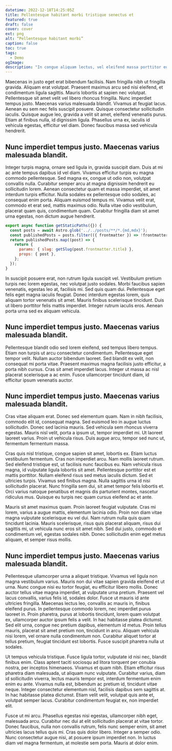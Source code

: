 ```yaml
---
datetime: 2022-12-18T14:25:05Z
title: Pellentesque habitant morbi tristique senectus et
featured: true
draft: false
cover: cover
ext: png
alt: “Pellentesque habitant morbi”
caption: false
toc: true
tags:
  - Demo
ogImage:
description: "In congue aliquam lectus, vel eleifend massa porttitor eu. Donec molestie erat ipsum, id blandit odio rhoncus et. Mauris auctor cursus quam quis venenatis. Maecenas vel vehicula mi. Nulla hendrerit neque at risus lobortis, sed bibendum orci cursus. Phasellus vel elit eleifend, mollis eros sit amet"
---
```


Maecenas in justo eget erat bibendum facilisis. Nam fringilla nibh ut fringilla gravida. Aliquam erat volutpat. Praesent maximus arcu sed nisi eleifend, et condimentum ligula sagittis. Mauris lobortis at sapien nec volutpat. Pellentesque sit amet velit vel libero rhoncus fringilla. Nunc imperdiet tempus justo. Maecenas varius malesuada blandit. Vivamus at feugiat lacus. Aenean eu sem nec felis suscipit posuere. Quisque consectetur sollicitudin iaculis. Quisque augue leo, gravida a velit sit amet, eleifend venenatis purus. Etiam at finibus nulla, id dignissim ligula. Phasellus urna ex, iaculis id vehicula egestas, efficitur vel diam. Donec faucibus massa sed vehicula hendrerit.

## Nunc imperdiet tempus justo. Maecenas varius malesuada blandit.

Integer turpis magna, ornare sed ligula in, gravida suscipit diam. Duis at mi ac ante tempus dapibus id vel diam. Vivamus efficitur turpis eu magna commodo pellentesque. Sed magna ex, congue ut odio non, volutpat convallis nulla. Curabitur semper arcu at magna dignissim hendrerit eu sollicitudin lorem. Aenean consectetur quam et massa imperdiet, sit amet interdum turpis efficitur. Nulla sodales ex pellentesque odio sodales, ac consequat enim porta. Aliquam euismod tempus mi. Vivamus velit erat, commodo et erat sed, mattis maximus odio. Nulla vitae odio vestibulum, placerat quam quis, condimentum quam. Curabitur fringilla diam sit amet urna egestas, non dictum augue hendrerit.

```jsx
export async function getStaticPaths({}) {
  const posts = await Astro.glob('../../posts/**/*.{md,mdx}');
  const publishedPosts = posts.filter(({ frontmatter }) => !frontmatter.draft);
  return publishedPosts.map((post) => {
    return {
      params: { slug: getSlug(post.frontmatter.title) },
      props: { post },
    };
  });
}
```

In suscipit posuere erat, non rutrum ligula suscipit vel. Vestibulum pretium turpis nec lorem egestas, nec volutpat justo sodales. Morbi faucibus sapien venenatis, egestas leo at, facilisis mi. Sed quis quam dui. Pellentesque eget felis eget magna iaculis feugiat. Donec interdum egestas lorem, quis aliquam tortor venenatis sit amet. Mauris finibus scelerisque tincidunt. Duis ut libero porttitor felis mattis imperdiet. Integer rutrum iaculis eros. Aenean porta urna sed ex aliquam vehicula.

## Nunc imperdiet tempus justo. Maecenas varius malesuada blandit.

Pellentesque blandit odio sed lorem eleifend, sed tempus libero tempus. Etiam non turpis ut arcu consectetur condimentum. Pellentesque eget tempor velit. Nullam auctor bibendum laoreet. Sed blandit ex velit, non consequat mi porta vitae. Praesent maximus magna facilisis justo efficitur, a porta nibh cursus. Cras sit amet imperdiet lacus. Integer ut massa ac nisl placerat scelerisque a ac enim. Fusce ullamcorper tincidunt diam, id efficitur ipsum venenatis auctor.

## Nunc imperdiet tempus justo. Maecenas varius malesuada blandit.

Cras vitae aliquam erat. Donec sed elementum quam. Nam in nibh facilisis, commodo elit id, consequat magna. Sed euismod leo in augue luctus sollicitudin. Donec sed lacinia mauris. Sed vehicula sem rhoncus viverra egestas. Mauris nisl velit, porta a ipsum ut, tempor imperdiet mi. Ut laoreet laoreet varius. Proin ut vehicula risus. Duis augue arcu, tempor sed nunc ut, fermentum fermentum massa.

Cras quis nisl tristique, congue sapien sit amet, lobortis ex. Etiam luctus vestibulum fermentum. Cras non imperdiet arcu. Nam mollis laoreet rutrum. Sed eleifend tristique est, ut facilisis nunc faucibus eu. Nam vehicula risus magna, id vulputate ligula lobortis sit amet. Pellentesque porttitor est et mattis porttitor. Nullam eleifend risus sed metus iaculis dictum. Sed et ultricies turpis. Vivamus sed finibus magna. Nulla sagittis urna id nisi sollicitudin placerat. Nunc fringilla sem dui, sit amet tempor felis lobortis et. Orci varius natoque penatibus et magnis dis parturient montes, nascetur ridiculus mus. Quisque eu turpis nec quam cursus eleifend ac et ante.

Mauris sit amet maximus quam. Proin laoreet feugiat vulputate. Cras mi lorem, varius a augue mattis, elementum lacinia odio. Proin non diam vitae magna vulputate scelerisque eu vel dui. Nam rutrum nulla quis quam tincidunt lacinia. Mauris scelerisque, risus quis placerat aliquam, risus dui sagittis mi, ut vehicula nunc eros sit amet nibh. Sed dui justo, commodo et condimentum vel, egestas sodales nibh. Donec sollicitudin enim eget metus aliquam, et semper risus mollis.

## Nunc imperdiet tempus justo. Maecenas varius malesuada blandit.

Pellentesque ullamcorper urna a aliquet tristique. Vivamus vel ligula non magna vestibulum varius. Mauris non dui vitae sapien gravida eleifend et ut urna. Nunc congue nisi eu tortor feugiat, eu efficitur libero mollis. Donec auctor tellus vitae magna imperdiet, at vulputate urna pretium. Praesent vel lacus convallis, varius felis id, sodales dolor. Fusce ut mauris id ante ultricies fringilla. Maecenas lectus leo, convallis ac mauris in, finibus eleifend purus. In pellentesque commodo lorem, nec imperdiet purus laoreet in. Proin pharetra, purus at lobortis tincidunt, lorem quam volutpat ex, ullamcorper auctor ipsum felis a velit. In hac habitasse platea dictumst. Sed elit urna, congue nec pretium dapibus, elementum id metus. Proin tellus mauris, placerat sit amet pretium non, tincidunt in arcu. Aliquam vehicula nisi lorem, vel ornare nulla condimentum non. Curabitur aliquet tortor at tellus pretium, feugiat tincidunt est lobortis. Fusce suscipit pharetra nulla ut sodales.

Ut tempus vehicula tristique. Fusce ligula tortor, vulputate id nisi nec, blandit finibus enim. Class aptent taciti sociosqu ad litora torquent per conubia nostra, per inceptos himenaeos. Vivamus et quam nibh. Etiam efficitur risus pharetra diam malesuada, ut aliquam nunc vulputate. Curabitur varius, diam id sollicitudin viverra, lectus mauris tempor est, interdum fermentum enim enim eu ante. Vivamus nulla est, bibendum ac pretium id, tincidunt vitae neque. Integer consectetur elementum nisl, facilisis dapibus sem sagittis at. In hac habitasse platea dictumst. Etiam velit velit, volutpat quis ante et, volutpat semper lacus. Curabitur condimentum feugiat ex, non imperdiet elit.

Fusce ut mi arcu. Phasellus egestas nisi egestas, ullamcorper nibh eget, malesuada arcu. Curabitur nec dui at elit sollicitudin placerat at vitae tortor. Donec faucibus, nulla non convallis rutrum, felis nunc semper enim, sit amet ultricies lacus tellus quis mi. Cras quis dolor libero. Integer a semper odio. Nunc consectetur augue nisi, at posuere ipsum imperdiet non. In luctus diam vel magna fermentum, at molestie sem porta. Mauris at dolor enim.